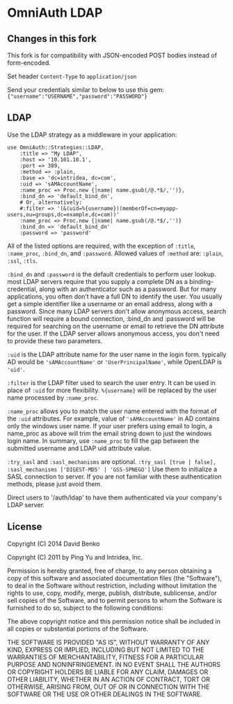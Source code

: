# OmniAuth LDAP

## Changes in this fork
This fork is for compatibility with JSON-encoded POST bodies instead of form-encoded.

Set header `Content-Type` to `application/json`

Send your credentials similar to below to use this gem:
`{"username":"USERNAME","password":"PASSWORD"}`

## LDAP

Use the LDAP strategy as a middleware in your application:

    use OmniAuth::Strategies::LDAP, 
        :title => "My LDAP", 
        :host => '10.101.10.1',
        :port => 389,
        :method => :plain,
        :base => 'dc=intridea, dc=com',
        :uid => 'sAMAccountName',
        :name_proc => Proc.new {|name| name.gsub(/@.*$/,'')},
        :bind_dn => 'default_bind_dn',
        # Or, alternatively:
        #:filter => '(&(uid=%{username})(memberOf=cn=myapp-users,ou=groups,dc=example,dc=com))'
        :name_proc => Proc.new {|name| name.gsub(/@.*$/,'')}
        :bind_dn => 'default_bind_dn'
        :password => 'password'

All of the listed options are required, with the exception of `:title`, `:name_proc`, `:bind_dn`, and `:password`.
Allowed values of `:method` are: `:plain`, `:ssl`, `:tls`.

`:bind_dn` and `:password` is the default credentials to perform user lookup.
  most LDAP servers require that you supply a complete DN as a binding-credential, along with an authenticator
  such as a password. But for many applications, you often don’t have a full DN to identify the user. 
  You usually get a simple identifier like a username or an email address, along with a password. 
  Since many LDAP servers don't allow anonymous access, search function will require a bound connection, 
  :bind_dn and :password will be required for searching on the username or email to retrieve the DN attribute 
  for the user. If the LDAP server allows anonymous access, you don't need to provide these two parameters.

`:uid` is the LDAP attribute name for the user name in the login form. 
  typically AD would be `'sAMAccountName'` or `'UserPrincipalName'`, while OpenLDAP is `'uid'`.

`:filter` is the LDAP filter used to search the user entry. It can be used in place of `:uid` for more flexibility.
  `%{username}` will be replaced by the user name processed by `:name_proc`.

`:name_proc` allows you to match the user name entered with the format of the `:uid` attributes. 
  For example, value of `'sAMAccountName'` in AD contains only the windows user name. If your user prefers using 
  email to login, a name_proc as above will trim the email string down to just the windows login name. 
  In summary, use `:name_proc` to fill the gap between the submitted username and LDAP uid attribute value.
 
`:try_sasl` and `:sasl_mechanisms` are optional. `:try_sasl [true | false], :sasl_mechanisms ['DIGEST-MD5' | 'GSS-SPNEGO']`
  Use them to initialize a SASL connection to server. If you are not familiar with these authentication methods, 
  please just avoid them.

Direct users to '/auth/ldap' to have them authenticated via your company's LDAP server.


## License

Copyright (C) 2014 David Benko

Copyright (C) 2011 by Ping Yu and Intridea, Inc.

Permission is hereby granted, free of charge, to any person obtaining a copy
of this software and associated documentation files (the "Software"), to deal
in the Software without restriction, including without limitation the rights
to use, copy, modify, merge, publish, distribute, sublicense, and/or sell
copies of the Software, and to permit persons to whom the Software is
furnished to do so, subject to the following conditions:

The above copyright notice and this permission notice shall be included in
all copies or substantial portions of the Software.

THE SOFTWARE IS PROVIDED "AS IS", WITHOUT WARRANTY OF ANY KIND, EXPRESS OR
IMPLIED, INCLUDING BUT NOT LIMITED TO THE WARRANTIES OF MERCHANTABILITY,
FITNESS FOR A PARTICULAR PURPOSE AND NONINFRINGEMENT. IN NO EVENT SHALL THE
AUTHORS OR COPYRIGHT HOLDERS BE LIABLE FOR ANY CLAIM, DAMAGES OR OTHER
LIABILITY, WHETHER IN AN ACTION OF CONTRACT, TORT OR OTHERWISE, ARISING FROM,
OUT OF OR IN CONNECTION WITH THE SOFTWARE OR THE USE OR OTHER DEALINGS IN
THE SOFTWARE.
